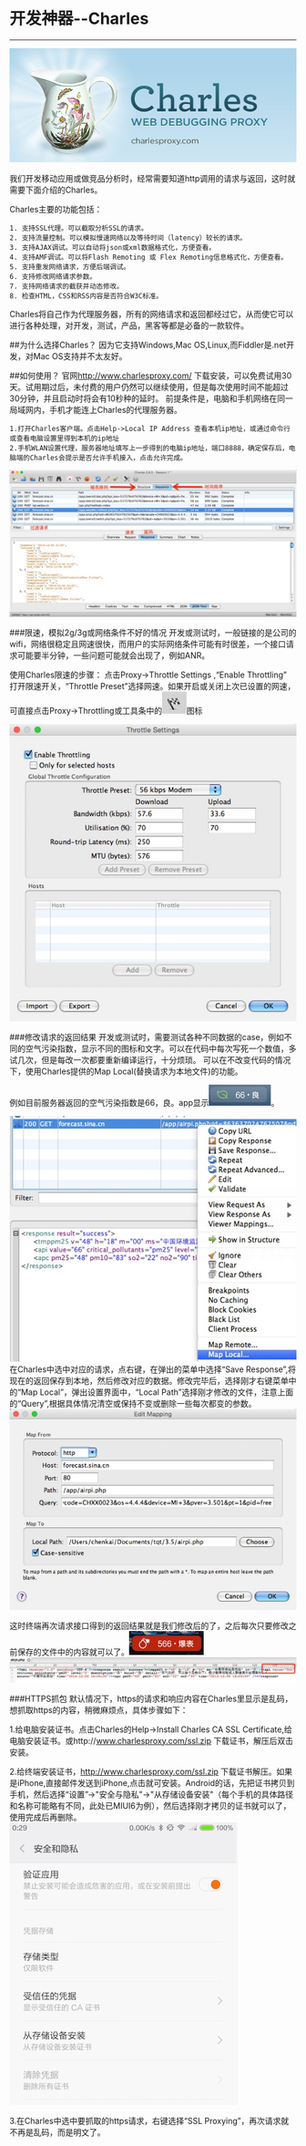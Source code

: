 # 开发神器--Charles

---

![charles-logo](https://raw.githubusercontent.com/skdck/blog/master/images/2014-09-29%E5%BC%80%E5%8F%91%E7%A5%9E%E5%99%A8Charles/charles-logo.png)

我们开发移动应用或做竞品分析时，经常需要知道http调用的请求与返回，这时就需要下面介绍的Charles。  

Charles主要的功能包括：

    1. 支持SSL代理。可以截取分析SSL的请求。
    2. 支持流量控制。可以模拟慢速网络以及等待时间（latency）较长的请求。
    3. 支持AJAX调试。可以自动将json或xml数据格式化，方便查看。
    4. 支持AMF调试。可以将Flash Remoting 或 Flex Remoting信息格式化，方便查看。
    5. 支持重发网络请求，方便后端调试。
    6. 支持修改网络请求参数。
    7. 支持网络请求的截获并动态修改。
    8. 检查HTML，CSS和RSS内容是否符合W3C标准。
    
Charles将自己作为代理服务器，所有的网络请求和返回都经过它，从而使它可以进行各种处理，对开发，测试，产品，黑客等都是必备的一款软件。

##为什么选择Charles？
因为它支持Windows,Mac OS,Linux,而Fiddler是.net开发，对Mac OS支持并不太友好。

##如何使用？
官网<http://www.charlesproxy.com/> 下载安装，可以免费试用30天。试用期过后，未付费的用户仍然可以继续使用，但是每次使用时间不能超过30分钟，并且启动时将会有10秒种的延时。
前提条件是，电脑和手机网络在同一局域网内，手机才能连上Charles的代理服务器。

    1.打开Charles客户端。点击Help->Local IP Address 查看本机ip地址，或通过命令行或查看电脑设置里得到本机的ip地址
    2.手机WLAN设置代理，服务器地址填写上一步得到的电脑ip地址，端口8888，确定保存后，电脑端的Charles会提示是否允许手机接入，点击允许完成。
    
    
![](https://raw.githubusercontent.com/skdck/blog/master/images/2014-09-29%E5%BC%80%E5%8F%91%E7%A5%9E%E5%99%A8Charles/1.png)

###限速，模拟2g/3g或网络条件不好的情况
开发或测试时，一般链接的是公司的wifi，网络很稳定且网速很快，而用户的实际网络条件可能有时很差，一个接口请求可能要半分钟，一些问题可能就会出现了，例如ANR。

使用Charles限速的步骤：
点击Proxy->Throttle Settings ,“Enable Throttling” 打开限速开关，“Throttle Preset”选择网速。如果开启或关闭上次已设置的网速，可直接点击Proxy->Throttling或工具条中的![](https://raw.githubusercontent.com/skdck/blog/master/images/2014-09-29%E5%BC%80%E5%8F%91%E7%A5%9E%E5%99%A8Charles/3.png)图标

![](https://raw.githubusercontent.com/skdck/blog/master/images/2014-09-29%E5%BC%80%E5%8F%91%E7%A5%9E%E5%99%A8Charles/2.png)

###修改请求的返回结果
开发或测试时，需要测试各种不同数据的case，例如不同的空气污染指数，显示不同的图标和文字。可以在代码中每次写死一个数值，多试几次，但是每改一次都要重新编译运行，十分烦琐。
可以在不改变代码的情况下，使用Charles提供的Map Local(替换请求为本地文件)的功能。

例如目前服务器返回的空气污染指数是66，良。app显示![](https://raw.githubusercontent.com/skdck/blog/master/images/2014-09-29%E5%BC%80%E5%8F%91%E7%A5%9E%E5%99%A8Charles/4.png)。

![](https://raw.githubusercontent.com/skdck/blog/master/images/2014-09-29%E5%BC%80%E5%8F%91%E7%A5%9E%E5%99%A8Charles/5.png)
在Charles中选中对应的请求，点右键，在弹出的菜单中选择“Save Response”,将现在的返回保存到本地，然后修改对应的数据。修改完毕后，选择刚才右键菜单中的“Map Local”，弹出设置界面中，“Local Path”选择刚才修改的文件，注意上面的“Query”,根据具体情况清空或保持不变或删除一些每次都变的参数。
![](https://raw.githubusercontent.com/skdck/blog/master/images/2014-09-29%E5%BC%80%E5%8F%91%E7%A5%9E%E5%99%A8Charles/6.png)

这时终端再次请求接口得到的返回结果就是我们修改后的了，之后每次只要修改之前保存的文件中的内容就可以了。![](https://raw.githubusercontent.com/skdck/blog/master/images/2014-09-29%E5%BC%80%E5%8F%91%E7%A5%9E%E5%99%A8Charles/7.png)
![](https://raw.githubusercontent.com/skdck/blog/master/images/2014-09-29%E5%BC%80%E5%8F%91%E7%A5%9E%E5%99%A8Charles/8.png)

###HTTPS抓包
默认情况下，https的请求和响应内容在Charles里显示是乱码，想抓取https的内容，稍微麻烦点，具体步骤如下：

1.给电脑安装证书。点击Charles的Help->Install Charles CA SSL Certificate,给电脑安装证书。或http://www.charlesproxy.com/ssl.zip 下载证书，解压后双击安装。

2.给终端安装证书，http://www.charlesproxy.com/ssl.zip 下载证书解压。如果是iPhone,直接邮件发送到iPhone,点击就可安装。Android的话，先把证书拷贝到手机，然后选择“设置”->"安全与隐私"->"从存储设备安装"（每个手机的具体路径和名称可能略有不同，此处已MIUI6为例），然后选择刚才拷贝的证书就可以了，使用完成后再删除。
![](https://raw.githubusercontent.com/skdck/blog/master/images/2014-09-29%E5%BC%80%E5%8F%91%E7%A5%9E%E5%99%A8Charles/9.png)

3.在Charles中选中要抓取的https请求，右键选择“SSL Proxying”，再次请求就不再是乱码，而是明文了。
















